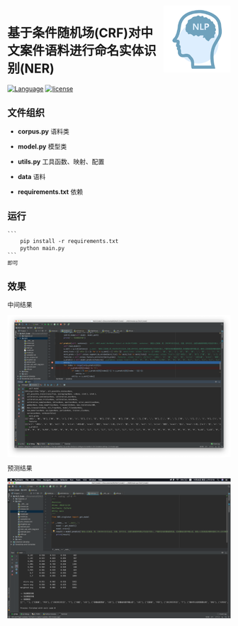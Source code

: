 <img src="nlp.png" align="right" width=30% height=30%>

# 基于条件随机场(CRF)对中文案件语料进行命名实体识别(NER)

[![Language](https://img.shields.io/badge/language-python3.6+-blue.svg)](https://www.python.org/) [![license](https://img.shields.io/badge/license-MIT-green.svg)]()


## 文件组织

 - **corpus.py** 
    语料类
    
 - **model.py**
    模型类
    
 - **utils.py**
    工具函数、映射、配置
   
 - **data**
    语料
    
 - **requirements.txt**
    依赖
    
 
## 运行
    ```
        pip install -r requirements.txt
        python main.py
    ```
    即可


## 效果

中间结果

<img src="middle.png" align="center">


预测结果

<img src="result.png" align="center">